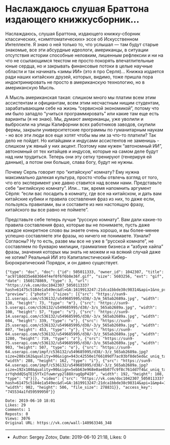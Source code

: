 # Наслаждаюсь слушая Браттона издающего книжкусборник...

Наслаждаюсь, слушая Браттона, издающего книжку-сборник классических, «симптоматических» эссе об Искусственном Интеллекте. Я знаю о ней только то, что услышал — там будут старые знакомые, все эти абсурдные идеологи, американцы, в ситуации отсутствия истории способные неловким, лишенным рефлексии и ни на что не ссылающимся текстом не просто покорять впечатлительные юные сердца, но и закрывать финансовые потоки в целые научные области и так начинать «зимы ИИ» (это я про Серля)... Книжка издается ради наших китайских друзей, которых, видимо, тоже пришла пора индоктринировать не просто в американскую технологию, но в американскую Мысль. 
 
А Мысль американская такая: слишком много мы платим всем этим ассистентам и официантам, всем этим несчастным нищим студентам, зарабатывающим себе на жизнь “сервисной экономикой”, потому что им было западло “учиться программировать” или какие там еще есть варианты (я не знаю). Мы, думают американцы, уже уволили и выбросили на улицы Калифорнии всех работников заводов, скупили фермы, закрыли университетские программы по гуманитарным наукам - но все эти люди все еще хотят чтобы мы им за что-то платили? Так дело не пойдет. Но китайцами и индусами ассистентов не заменишь - слишком уж явный у них акцент. Поэтому нам нужен “автономный ИИ”, автономный от тех китайцев и индусов, которые на самом деле будут над ним трудиться. Теперь они эту сетку тренируют (генерируя ей данные), а потом они больше, слава богу, будут не нужны. 
 
Почему Серль говорит про “китайскую” комнату? Ему нужна максимально далекая культура, просто чтобы отвлечь взгляд от того, что его эксперимент уже давно ставится над всеми нами. Представьте себе “английскую комнату”. Или… так, время напомнить аргумент Сёрля: “если вас посадить в комнату, где все на китайском, и дать вам китайские кубики и правила составления фраз из них, то даже если, пользуясь правилами, вы и составите из них настоящую фразу, китайского вы все равно не поймете”. 
 
Представьте себе теперь лучше “русскую комнату”. Вам дали какие-то правила составления фраз, которые вы не понимаете, пусть даже каждое конкретное слово вы знаете очень хорошо, и вы более-менее успешно составляете эти фразы, но ничего не понимаете. Узнали? Согласны? Ну то есть, разве мы все не уже в “русской комнате”, не составляем по букварю милиции, грамматике бизнеса и “азбуке хайпа” фразы, значения которых мы знать не можем и на всякий случай даже не хотим? Реальный ИИ это Капиталистический Кибер-Бюрократический Порядок, и он давно существует.

```
{"type": "doc", "doc": {"id": 505011333, "owner_id": 1042307, "title": "ac9718dd35e683664f4ef0f6f6b8e36f.gif", "size": 5603256, "ext": "gif", "date": 1560178869, "type": 3, "url": "https://vk.com/doc1042307_505011333?hash=61475c5184e1a549ec&dl=GA:1619913247:21dca1bbde38c98314&api=1&no_preview=1", "preview": {"photo": {"sizes": [{"src": "https://sun9-11.userapi.com/c536132/u549685995/d38/-3/m_565ab2689a.jpg", "width": 130, "height": 73, "type": "m"}, {"src": "https://sun9-5.userapi.com/c536132/u549685995/d38/-3/s_565ab2689a.jpg", "width": 100, "height": 57, "type": "s"}, {"src": "https://sun9-14.userapi.com/c536132/u549685995/d38/-3/x_565ab2689a.jpg", "width": 604, "height": 339, "type": "x"}, {"src": "https://sun9-25.userapi.com/c536132/u549685995/d38/-3/y_565ab2689a.jpg", "width": 807, "height": 453, "type": "y"}, {"src": "https://sun9-64.userapi.com/c536132/u549685995/d38/-3/z_565ab2689a.jpg", "width": 1280, "height": 719, "type": "z"}, {"src": "https://sun9-75.userapi.com/c536132/u549685995/d38/-3/o_565ab2689a.jpg", "width": 903, "height": 507, "type": "o"}, {"src": "https://sun9-64.userapi.com/impf/c536132/u549685995/d38/-3/z_565ab2689a.jpg?size=288x162&quality=90&sign=943c42550e1f66109df7ac03bf8de5ed&c_uniq_tag=zhTNqmxufBenHIIkr7qunbpMf47eZkEpkrWzkOWoN1Q", "width": 288, "height": 162, "type": "i"}, {"src": "https://sun9-64.userapi.com/impf/c536132/u549685995/d38/-3/z_565ab2689a.jpg?size=192x108&quality=90&sign=5ebb63e968e0ae8b07fc9f8c761dd7f4&c_uniq_tag=VjQ-zrYqhddQSqTE15YTxIfuwmryp2l88XrugQpP4I0", "width": 192, "height": 108, "type": "d"}]}, "video": {"src": "https://vk.com/doc1042307_505011333?hash=61475c5184e1a549ec&dl=GA:1619913247:21dca1bbde38c98314&api=1&mp4=1", "width": 902, "height": 506, "file_size": 278831}}, "access_key": "745534a1fd59599950"}}
```

    Date: 2019-06-10 18:01
    Likes: 29
    Comments: 1
    Reposts: 0
    Views: 3076
    Original URL: https://vk.com/wall-140963346_348



--------------------

  * 
    Author: Sergey Zotov, Date: 2019-06-10 21:18, Likes: 0

